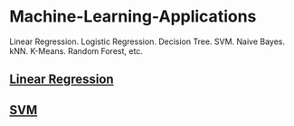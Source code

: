 # Machine-Learning-Applications
Linear Regression. Logistic Regression. Decision Tree. SVM. Naive Bayes. kNN. K-Means. Random Forest, etc.

## [Linear Regression](Linear%20Regression)

## [SVM](Support%20Vector%20Machines)
